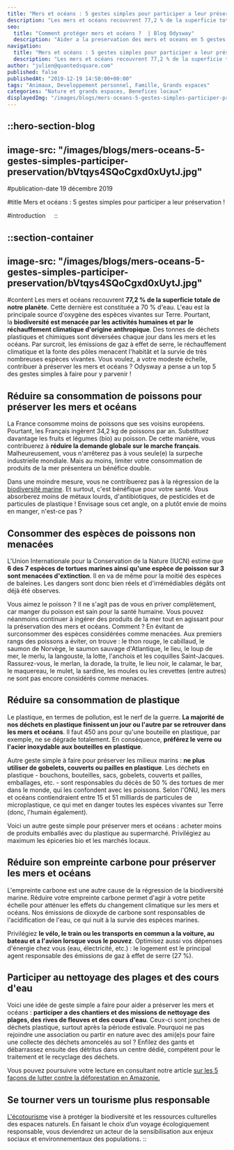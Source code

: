 ```yaml
---
title: "Mers et océans : 5 gestes simples pour participer a leur préservation !"
description: "Les mers et océans recouvrent 77,2 % de la superficie totale de notre planète . Cette dernière est constituée a 70 % d'eau. L'eau est la principale source d'oxygène des espèces vivantes sur Terre. Pourtant, la biodiversité est menacée par les activités humaines et par le réchauffement climatique d'origine ..."
seo:
  title: "Comment protéger mers et océans ?  | Blog Odysway"
  description: "Aider a la preservation des mers et oceans en 5 gestes simples, ca vous dit ? Voici nos conseils pour accroitre notre resilience ecologique !"
navigation:
  title: "Mers et océans : 5 gestes simples pour participer a leur préservation !"
  description: "Les mers et océans recouvrent 77,2 % de la superficie totale de notre planète . Cette dernière est constituée a 70 % d'eau. L'eau est la principale source d'oxygène des espèces vivantes sur Terre. Pourtant, la biodiversité est menacée par les activités humaines et par le réchauffement climatique d'origine ..."
author: "julien@quantedsquare.com"
published: false
publishedAt: "2019-12-19 14:50:00+00:00"
tags: "Animaux, Developpement personnel, Famille, Grands espaces"
categories: "Nature et grands espaces, Benefices locaux"
displayedImg: "/images/blogs/mers-oceans-5-gestes-simples-participer-preservation/bVtqys4SQoCgxd0xUytJ.jpg"
---
```


::hero-section-blog
---
image-src: "/images/blogs/mers-oceans-5-gestes-simples-participer-preservation/bVtqys4SQoCgxd0xUytJ.jpg"
---
#publication-date
19 décembre 2019

#title
Mers et océans : 5 gestes simples pour participer a leur préservation !

#introduction
   
::

::section-container
---
image-src: "/images/blogs/mers-oceans-5-gestes-simples-participer-preservation/bVtqys4SQoCgxd0xUytJ.jpg"
---
#content
Les mers et océans recouvrent **77,2 % de la superficie totale de notre** **planète**. Cette dernière est constituée a 70 % d'eau. L'eau est la principale source d'oxygène des espèces vivantes sur Terre. Pourtant, la **biodiversité est menacée par les activités humaines et par le réchauffement climatique d'origine anthropique**. Des tonnes de déchets plastiques et chimiques sont déversées chaque jour dans les mers et les océans. Par surcroit, les émissions de gaz à effet de serre, le réchauffement climatique et la fonte des pôles menacent l'habitât et la survie de très nombreuses espèces vivantes. Vous voulez, a votre modeste échelle, contribuer à préserver les mers et océans ? Odysway a pense a un top 5 des gestes simples à faire pour y parvenir !

## Réduire sa consommation de poissons pour préserver les mers et océans

La France consomme moins de poissons que ses voisins européens. Pourtant, les Français ingèrent 34,2 kg de poissons par an. Substituez davantage les fruits et légumes (bio) au poisson. De cette manière, vous contribuerez à **réduire la demande globale sur le marche français**. Malheureusement, vous n'arrêterez pas à vous seule(e) la surpeche industrielle mondiale. Mais au moins, limiter votre consommation de produits de la mer présentera un bénéfice double.

Dans une moindre mesure, vous ne contribuerez pas à la régression de la [biodiversité marine](https://fr.wikipedia.org/wiki/Biodiversit%C3%A9_marine). Et surtout, c'est bénéfique pour votre santé. Vous absorberez moins de métaux lourds, d'antibiotiques, de pesticides et de particules de plastique ! Envisage sous cet angle, on a plutôt envie de moins en manger, n'est-ce pas ?

## Consommer des espèces de poissons non menacées

L'Union Internationale pour la Conservation de la Nature (IUCN) estime que **6 des 7 espèces de tortues marines ainsi qu'une espèce de poisson sur 3 sont menacées d'extinction**. Il en va de même pour la moitié des espèces de baleines. Les dangers sont donc bien réels et d'irrémédiables dégâts ont déjà été observes.

Vous aimez le poisson ? Il ne s'agit pas de vous en priver complètement, car manger du poisson est sain pour la santé humaine. Vous pouvez néanmoins continuer à ingérer des produits de la mer tout en agissant pour la préservation des mers et océans. Comment ? En évitant de surconsommer des espèces considérées comme menacées. Aux premiers rangs des poissons a éviter, on trouve : le thon rouge, le cabillaud, le saumon de Norvège, le saumon sauvage d'Atlantique, le lieu, le loup de mer, le merlu, la langouste, la lotte, l'anchois et les coquilles Saint-Jacques. Rassurez-vous, le merlan, la dorade, la truite, le lieu noir, le calamar, le bar, le maquereau, le mulet, la sardine, les moules ou les crevettes (entre autres) ne sont pas encore considérés comme menaces.

## Réduire sa consommation de plastique

Le plastique, en termes de pollution, est le nerf de la guerre. **La majorité de nos déchets en plastique finissent un jour ou l'autre par se retrouver dans les mers et océans**. Il faut 450 ans pour qu'une bouteille en plastique, par exemple, ne se dégrade totalement. En conséquence, **préférez le verre ou l'acier inoxydable aux bouteilles en plastique**.

Autre geste simple à faire pour préserver les milieux marins : **ne plus utiliser de gobelets, couverts ou pailles en plastique**. Les déchets en plastique - bouchons, bouteilles, sacs, gobelets, couverts et pailles, emballages, etc. - sont responsables du décès de 50 % des tortues de mer dans le monde, qui les confondent avec les poissons. Selon l'ONU, les mers et océans contiendraient entre 15 et 51 milliards de particules de microplastique, ce qui met en danger toutes les espèces vivantes sur Terre (donc, l'humain également).

Voici un autre geste simple pour préserver mers et océans : acheter moins de produits emballés avec du plastique au supermarché. Privilégiez au maximum les épiceries bio et les marchés locaux.

## Réduire son empreinte carbone pour préserver les mers et océans

L'empreinte carbone est une autre cause de la régression de la biodiversité marine. Réduire votre empreinte carbone permet d'agir à votre petite échelle pour atténuer les effets du changement climatique sur les mers et océans. Nos émissions de dioxyde de carbone sont responsables de l'acidification de l'eau, ce qui nuit à la survie des espèces marines.

Privilégiez **le vélo, le train ou les transports en commun a la voiture, au bateau et a l'avion lorsque vous le pouvez**. Optimisez aussi vos dépenses d'énergie chez vous (eau, électricité, etc.) : le logement est le principal agent responsable des émissions de gaz à effet de serre (27 %).

## Participer au nettoyage des plages et des cours d'eau

Voici une idée de geste simple a faire pour aider a préserver les mers et océans : **participer a des chantiers et des missions de nettoyage des plages, des rives de fleuves et des cours d'eau**. Ceux-ci sont jonches de déchets plastique, surtout après la période estivale. Pourquoi ne pas rejoindre une association ou partir en nature avec des ami(e)s pour faire une collecte des déchets amoncelés au sol ? Enfilez des gants et débarrassez ensuite des détritus dans un centre dédié, compétent pour le traitement et le recyclage des déchets.

Vous pouvez poursuivre votre lecture en consultant notre article [sur les 5 façons de lutter contre la déforestation en Amazonie.](https://odysway.com/5-facons-lutter-contre-deforestation-amazonie)

## Se tourner vers un tourisme plus responsable

[L'écotourisme](https://odysway.com/thematiques/ecotourisme) vise à protéger la biodiversité et les ressources culturelles des espaces naturels. En faisant le choix d’un voyage écologiquement responsable, vous deviendrez un acteur de la sensibilisation aux enjeux sociaux et environnementaux des populations.
::
